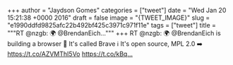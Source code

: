 
+++
author = "Jaydson Gomes"
categories = ["tweet"]
date = "Wed Jan 20 15:21:38 +0000 2016"
draft = false
image = "{TWEET_IMAGE}"
slug = "e1990ddfd9825afc22b492bf425c3971c971f11e"
tags = ["tweet"]
title = """RT @nzgb: 🌍 @BrendanEich..."""
+++
RT @nzgb: 🌍 @BrendanEich is building a browser
💪 It's called Brave
ℹ️ It's open source, MPL 2.0
➡️ https://t.co/AZVMThI5Vo https://t.co/kBq…
